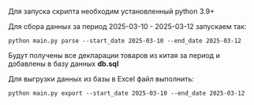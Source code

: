 Для запуска скрипта необходим установленный python 3.9+

Для сбора данных за период 2025-03-10 - 2025-03-12 запускаем так:

`python main.py parse --start_date 2025-03-10 --end_date 2025-03-12`

Будут получены все декларации товаров из китая за период и добавлены в базу данных **db.sql**

Для выгрузки данных из базы в Excel файл выполнить:

`python main.py export --start_date 2025-03-10 --end_date 2025-03-12`